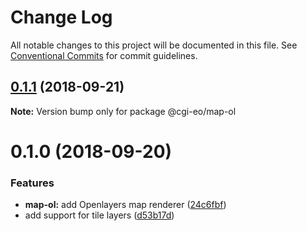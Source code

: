 # Change Log

All notable changes to this project will be documented in this file.
See [Conventional Commits](https://conventionalcommits.org) for commit guidelines.

<a name="0.1.1"></a>
## [0.1.1](http:///work/devel/js/./cgi-eo.origin/compare/@cgi-eo/map-ol@0.1.0...@cgi-eo/map-ol@0.1.1) (2018-09-21)

**Note:** Version bump only for package @cgi-eo/map-ol





<a name="0.1.0"></a>
# 0.1.0 (2018-09-20)


### Features

* **map-ol:** add Openlayers map renderer ([24c6fbf](http:///work/devel/js/./cgi-eo.origin/commits/24c6fbf))
* add support for tile layers ([d53b17d](http:///work/devel/js/./cgi-eo.origin/commits/d53b17d))
